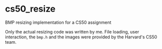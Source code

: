 # cs50_resize

BMP resizing implementation for a CS50 assignment

Only the actual resizing code was written by me. File loading, user interaction, the ```bmp.h``` and the images were provided by the Harvard's CS50 team.
